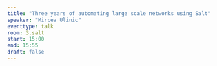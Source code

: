 ```yaml
---
title: "Three years of automating large scale networks using Salt"
speaker: "Mircea Ulinic"
eventtype: talk
room: 3.salt
start: 15:00
end: 15:55
draft: false
---
```


